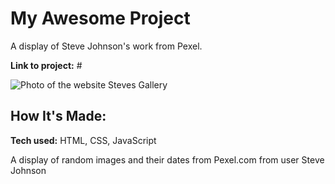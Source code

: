 # My Awesome Project
A display of Steve Johnson's work from Pexel.

**Link to project:** #

![Photo of the website Steves Gallery](https://imgur.com/rTtjeLD)

## How It's Made:

**Tech used:** HTML, CSS, JavaScript

A display of random images and their dates from Pexel.com from user Steve Johnson
